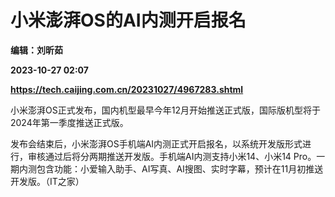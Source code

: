 # 小米澎湃OS的AI内测开启报名
**编辑：刘昕茹**

**2023-10-27 02:07**

**https://tech.caijing.com.cn/20231027/4967283.shtml**

小米澎湃OS正式发布，国内机型最早今年12月开始推送正式版，国际版机型将于2024年第一季度推送正式版。

发布会结束后，小米澎湃OS手机端AI内测正式开启报名，以系统开发版形式进行，审核通过后将分两期推送开发版。手机端AI内测支持小米14、小米14 Pro。一期内测包含功能：小爱输入助手、AI写真、AI搜图、实时字幕，预计在11月初推送开发版。（IT之家）